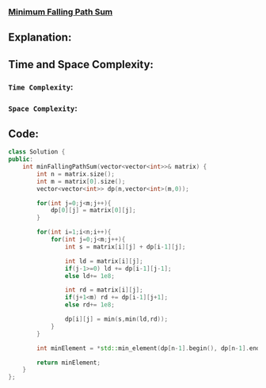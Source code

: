 ### [Minimum Falling Path Sum](https://leetcode.com/problems/minimum-falling-path-sum/description/)

## Explanation:

## Time and Space Complexity:
### `Time Complexity`:

### `Space Complexity`:

## Code:
```cpp
class Solution {
public:
    int minFallingPathSum(vector<vector<int>>& matrix) {
        int n = matrix.size();
        int m = matrix[0].size();
        vector<vector<int>> dp(n,vector<int>(m,0));

        for(int j=0;j<m;j++){
            dp[0][j] = matrix[0][j];
        }

        for(int i=1;i<n;i++){
            for(int j=0;j<m;j++){
                int s = matrix[i][j] + dp[i-1][j];

                int ld = matrix[i][j];
                if(j-1>=0) ld += dp[i-1][j-1];
                else ld+= 1e8;

                int rd = matrix[i][j];
                if(j+1<m) rd += dp[i-1][j+1];
                else rd+= 1e8;

                dp[i][j] = min(s,min(ld,rd));
            }
        }

        int minElement = *std::min_element(dp[n-1].begin(), dp[n-1].end());

        return minElement;
    }
};
```
